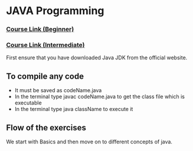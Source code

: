 # JAVA Programming

### [Course Link (Beginner)](https://www.youtube.com/playlist?list=PLFE2CE09D83EE3E28)
### [Course Link (Intermediate)](https://www.youtube.com/playlist?list=PL27BCE863B6A864E3)

First ensure that you have downloaded Java JDK from the official website.<br>

## To compile any code
* It must be saved as codeName.java
* In the terminal type javac codeName.java to get the class file which is executable
* In the terminal type java className to execute it

## Flow of the exercises
We start with Basics and then move on to different concepts of java.
